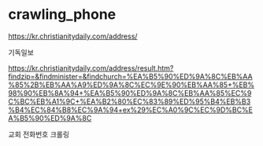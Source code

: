 # crawling_phone

https://kr.christianitydaily.com/address/


기독일보

https://kr.christianitydaily.com/address/result.htm?findzip=&findminister=&findchurch=%EA%B5%90%ED%9A%8C%EB%AA%85%2B%EB%AA%A9%ED%9A%8C%EC%9E%90%EB%AA%85+%EB%98%90%EB%8A%94+%EA%B5%90%ED%9A%8C%EB%AA%85%EC%9C%BC%EB%A1%9C+%EA%B2%80%EC%83%89%ED%95%B4%EB%B3%B4%EC%84%B8%EC%9A%94+ex%29%EC%A0%9C%EC%9D%BC%EA%B5%90%ED%9A%8C

교회 전화번호 크롤링 
